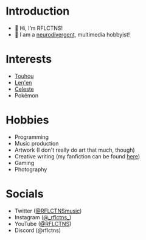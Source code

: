 # Introduction
- 👋 Hi, I’m RFLCTNS!
- 👀 I am a [neurodivergent](https://en.wikipedia.org/wiki/Neurodiversity), multimedia hobbyist!

# Interests
- [Touhou](https://en.touhouwiki.net/wiki/Touhou_Project)
- [Len'en](http://lenen.shoutwiki.com/wiki/Len'en_Project)
- [Celeste](http://celestegame.com)
- Pokémon

# Hobbies
- Programming
- Music production
- Artwork (I don't really do art that much, though)
- Creative writing (my fanfiction can be found [here](https://archiveofourown.org/users/rflctns_writes))
- Gaming
- Photography

# Socials
- Twitter ([@RFLCTNSmusic](https://www.twitter.com/RFLCTNSMusic))
- Instagram ([@\_rflctns_](https://www.instagram.com/_rflctns_/))
- YouTube ([@RFLCTNS](https://www.youtube.com/@RFLCTNS))
- Discord (@rflctns)
